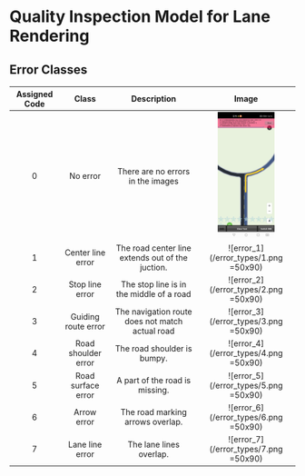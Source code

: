 # Quality Inspection Model for Lane Rendering

## Error Classes

| Assigned Code |        Class        |                   Description                    |                 Image                 |
| :-----------: | :-----------------: | :----------------------------------------------: | :-----------------------------------: |
|       0       |      No error       |        There are no errors in the images         | <img src="/error_types/0.png" width="100"> |
|       1       |  Center line error  | The road center line extends out of the juction. | ![error_1](/error_types/1.png =50x90) |
|       2       |   Stop line error   |     The stop line is in the middle of a road     | ![error_2](/error_types/2.png =50x90) |
|       3       | Guiding route error | The navigation route does not match actual road  | ![error_3](/error_types/3.png =50x90) |
|       4       | Road shoulder error |           The road shoulder is bumpy.            | ![error_4](/error_types/4.png =50x90) |
|       5       | Road surface error  |          A part of the road is missing.          | ![error_5](/error_types/5.png =50x90) |
|       6       |     Arrow error     |         The road marking arrows overlap.         | ![error_6](/error_types/6.png =50x90) |
|       7       |   Lane line error   |             The lane lines overlap.              | ![error_7](/error_types/7.png =50x90) |
